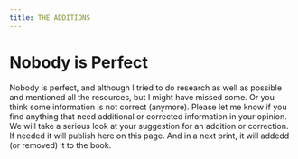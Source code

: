 ```yaml
---
title: THE ADDITIONS
---
```


# Nobody is Perfect

Nobody is perfect, and although I tried to do research as well as possible and mentioned all the resources, but I might have missed some. Or you think some information is not correct (anymore). Please let me know if you find anything that need additional or corrected information in your opinion. We will take a serious look at your suggestion for an addition or correction. If needed it will publish here on this page. And in a next print, it will addedd (or removed) it to the book.
